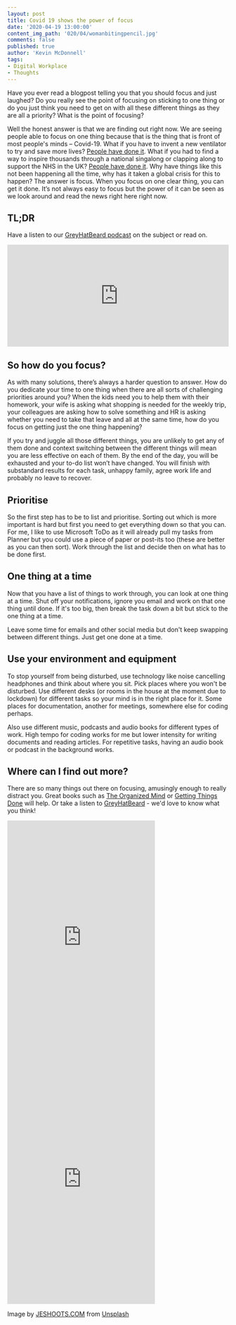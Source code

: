 ```yaml
---
layout: post
title: Covid 19 shows the power of focus
date: '2020-04-19 13:00:00'
content_img_path: '020/04/womanbitingpencil.jpg'
comments: false
published: true
author: 'Kevin McDonnell'
tags:
- Digital Workplace
- Thoughts
---
```

Have you ever read a blogpost telling you that you should focus and just laughed? Do you really see the point of focusing on sticking to one thing or do you just think you need to get on with all these different things as they are all a priority? What is the point of focusing? 

Well the honest answer is that we are finding out right now. We are seeing people able to focus on one thing because that is the thing that is front of most people's minds – Covid-19. What if you have to invent a new ventilator to try and save more lives? [People have done it](https://www.bbc.co.uk/news/business-52309294). What if you had to find a way to inspire thousands through a national singalong or clapping along to support the NHS in the UK? [People have done it](https://www.bbc.co.uk/news/av/uk-52319191/coronavirus-uk-residents-clap-for-our-carers). Why have things like this not been happening all the time, why has it taken a global crisis for this to happen? The answer is focus. When you focus on one clear thing, you can get it done. It’s not always easy to focus but the power of it can be seen as we look around and read the news right here right now. 

## TL;DR 
Have a listen to our [GreyHatBeard podcast](https://www.greyhatbeard.com) on the subject or read on. 

<iframe src="https://open.spotify.com/embed-podcast/episode/0uhfXIgSBvdf9EGcNsRJDl" width="100%" height="232" frameborder="0" allowtransparency="true" allow="encrypted-media"></iframe> 

## So how do you focus? 
As with many solutions, there’s always a harder question to answer. How do you dedicate your time to one thing when there are all sorts of challenging priorities around you? When the kids need you to help them with their homework, your wife is asking what shopping is needed for the weekly trip, your colleagues are asking how to solve something and HR is asking whether you need to take that leave and all at the same time, how do you focus on getting just the one thing happening? 

If you try and juggle all those different things, you are unlikely to get any of them done and context switching between the different things will mean you are less effective on each of them. By the end of the day, you will be exhausted and your to-do list won’t have changed. You will finish with substandard results for each task, unhappy family, agree work life and probably no leave to recover. 

## Prioritise 
So the first step has to be to list and prioritise. Sorting out which is more important is hard but first you need to get everything down so that you can. For me, I like to use Microsoft ToDo as it will already pull my tasks from Planner but you could use a piece of paper or post-its too (these are better as you can then sort). Work through the list and decide then on what has to be done first. 

## One thing at a time 
Now that you have a list of things to work through, you can look at one thing at a time. Shut off your notifications, ignore you email and work on that one thing until done. If it's too big, then break the task down a bit but stick to the one thing at a time.  

Leave some time for emails and other social media but don't keep swapping between different things. Just get one done at a time. 

## Use your environment and equipment
To stop yourself from being disturbed, use technology like noise cancelling headphones and think about where you sit. Pick places where you won't be disturbed. Use different desks (or rooms in the house at the moment due to lockdown) for different tasks so your mind is in the right place for it. Some places for documentation, another for meetings, somewhere else for coding perhaps. 

Also use different music, podcasts and audio books for different types of work. High tempo for coding works for me but lower intensity for writing documents and reading articles. For repetitive tasks, having an audio book or podcast in the background works. 


## Where can I find out more? 
There are so many things out there on focusing, amusingly enough to really distract you. Great books such as [The Organized Mind](https://www.amazon.co.uk/dp/B00M8PUC8K) or [Getting Things Done](https://www.amazon.co.uk/Getting-Things-Done-Stress-free-Productivity-ebook/dp/B00SHL3V8M) will help. Or take a listen to [GreyHatBeard](https://www.greyhatbeard.com/2020-04-17-show8part2/) - we'd love to know what you think! 

<iframe type="text/html" width="336" height="550" frameborder="0" allowfullscreen style="max-width:100%" src="https://read.amazon.co.uk/kp/card?asin=B00M8PUC8K&preview=inline&linkCode=kpe&ref_=cm_sw_r_kb_dp_mkhNEbFBDP5D0" ></iframe>
<iframe type="text/html" width="336" height="550" frameborder="0" allowfullscreen style="max-width:100%" src="https://read.amazon.co.uk/kp/card?asin=B00SHL3V8M&preview=inline&linkCode=kpe&ref_=cm_sw_r_kb_dp_ilhNEbHQ0726J" ></iframe>

 Image by [JESHOOTS.COM](https://unsplash.com/@jeshoots) from [Unsplash](https://Unsplash.com)

  

 

 